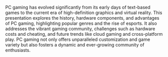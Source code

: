 PC gaming has evolved significantly from its early days of text-based games to the current era of high-definition graphics and virtual reality. This presentation explores the history, hardware components, and advantages of PC gaming, highlighting popular genres and the rise of esports. It also addresses the vibrant gaming community, challenges such as hardware costs and cheating, and future trends like cloud gaming and cross-platform play. PC gaming not only offers unparalleled customization and game variety but also fosters a dynamic and ever-growing community of enthusiasts.
